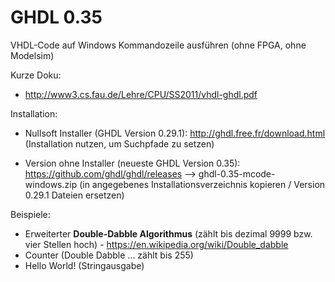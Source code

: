 # GHDL 0.35
VHDL-Code auf Windows Kommandozeile ausführen (ohne FPGA, ohne Modelsim)

Kurze Doku: 
* http://www3.cs.fau.de/Lehre/CPU/SS2011/vhdl-ghdl.pdf

Installation:
* Nullsoft Installer (GHDL Version 0.29.1): http://ghdl.free.fr/download.html (Installation nutzen, um Suchpfade zu setzen)
<!-- * Version ohne Installer (GHDL Version 0.33): https://sourceforge.net/projects/ghdl-updates/files/Builds/ghdl-0.33/ (ghdl.exe verwenden/tauschen - getestet (!)) -->
* Version ohne Installer (neueste GHDL Version 0.35): https://github.com/ghdl/ghdl/releases --> ghdl-0.35-mcode-windows.zip (in angegebenes Installationsverzeichnis kopieren / Version 0.29.1 Dateien ersetzen)

Beispiele: 
* Erweiterter **Double-Dabble Algorithmus** (zählt bis dezimal 9999 bzw. vier Stellen hoch) - https://en.wikipedia.org/wiki/Double_dabble
* Counter (Double Dabble ... zählt bis 255)
* Hello World! (Stringausgabe)

<!-- GTK-Wave "Logikpegel-Veranschaulichung" (ungetestet):
* http://pld.ttu.ee/~vadim/itk_bak/lab_1/quickstart.html
* http://ghdl.free.fr/site/pmwiki.php?n=Main.WaveViewer
* https://lauri.xn--vsandi-pxa.com/hdl/gtkwave.html
![alt text](https://airtower.files.wordpress.com/2010/11/gtkwave-fulladd.png "GTK-Wave") -->
